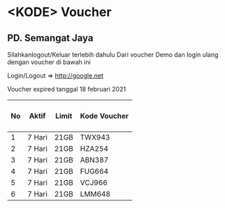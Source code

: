 <h1><span class="blue">&lt;</span>KODE<span class="blue">&gt;</span> <span class="yellow">Voucher</pan></h1>
<h2>PD. Semangat Jaya</a></h2>


Silahkanlogout/Keluar terlebih dahulu Dari voucher Demo dan login ulang dengan voucher di bawah ini

Login/Logout => http://google.net

Voucher expired tanggal 18 februari 2021

<table class="container">
	<thead>
		<tr>
			<th><h4>No</h4></th>
			<th><h4>Aktif</h4></th>
			<th><h4>Limit</h4></th>
			<th><h4>Kode Voucher</h4></th>
		</tr>
	</thead>
	<tbody>
		<tr>
			<td>1</td>
			<td>7 Hari</td>
			<td>21GB</td>
			<td>TWX943</td>
		</tr>
		<tr>
			<td>2</td>
			<td>7 Hari</td>
			<td>21GB</td>
			<td>HZA254</td>
		</tr>
		<tr>
			<td>3</td>
			<td>7 Hari</td>
			<td>21GB</td>
			<td>ABN387</td>
		</tr>
    <tr>
			<td>4</td>
			<td>7 Hari</td>
			<td>21GB</td>
			<td>FUG664</td>
		</tr>
    <tr>
			<td>5</td>
			<td>7 Hari</td>
			<td>21GB</td>
			<td>VCJ966</td>
		</tr>
    <tr>
			<td>6</td>
			<td>7 Hari</td>
			<td>21GB</td>
			<td>LMM648</td>
		</tr>
	</tbody>
</table>
